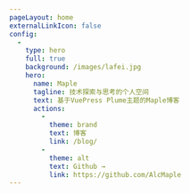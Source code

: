 ```yaml
---
pageLayout: home
externalLinkIcon: false
config:
  -
    type: hero
    full: true
    background: /images/lafei.jpg
    hero:
      name: Maple
      tagline: 技术探索与思考的个人空间
      text: 基于VuePress Plume主题的Maple博客
      actions:
        -
          theme: brand
          text: 博客
          link: /blog/
        -
          theme: alt
          text: Github →
          link: https://github.com/AlcMaple
---
```

